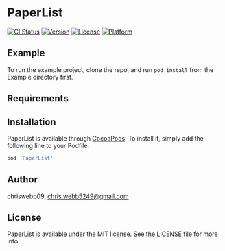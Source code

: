 # PaperList

[![CI Status](http://img.shields.io/travis/chriswebb09/PaperList.svg?style=flat)](https://travis-ci.org/chriswebb09/PaperList)
[![Version](https://img.shields.io/cocoapods/v/PaperList.svg?style=flat)](http://cocoapods.org/pods/PaperList)
[![License](https://img.shields.io/cocoapods/l/PaperList.svg?style=flat)](http://cocoapods.org/pods/PaperList)
[![Platform](https://img.shields.io/cocoapods/p/PaperList.svg?style=flat)](http://cocoapods.org/pods/PaperList)

## Example

To run the example project, clone the repo, and run `pod install` from the Example directory first.

## Requirements

## Installation

PaperList is available through [CocoaPods](http://cocoapods.org). To install
it, simply add the following line to your Podfile:

```ruby
pod 'PaperList'
```

## Author

chriswebb09, chris.webb5249@gmail.com

## License

PaperList is available under the MIT license. See the LICENSE file for more info.
